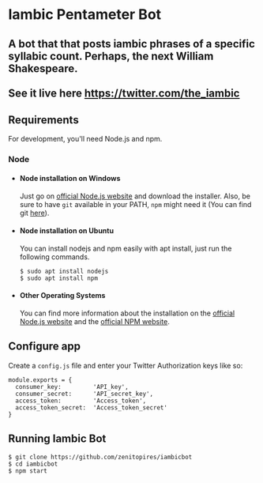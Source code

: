 # Iambic Pentameter Bot
A bot that that posts iambic phrases of a specific syllabic count. Perhaps, the next William Shakespeare.<br>
<br>
See it live here https://twitter.com/the_iambic
---
## Requirements

For development, you'll need Node.js and npm.

### Node
- #### Node installation on Windows

  Just go on [official Node.js website](https://nodejs.org/) and download the installer.
Also, be sure to have `git` available in your PATH, `npm` might need it (You can find git [here](https://git-scm.com/)).

- #### Node installation on Ubuntu

  You can install nodejs and npm easily with apt install, just run the following commands.

      $ sudo apt install nodejs
      $ sudo apt install npm

- #### Other Operating Systems
  You can find more information about the installation on the [official Node.js website](https://nodejs.org/) and the [official NPM website](https://npmjs.org/).
  
## Configure app
Create a `config.js` file and enter your Twitter Authorization keys like so:
  ```
  module.exports = {
    consumer_key:         'API_key',
    consumer_secret:      'API_secret_key',
    access_token:         'Access_token',
    access_token_secret:  'Access_token_secret'
  }
  ```
  
## Running Iambic Bot

    $ git clone https://github.com/zenitopires/iambicbot
    $ cd iambicbot
    $ npm start

